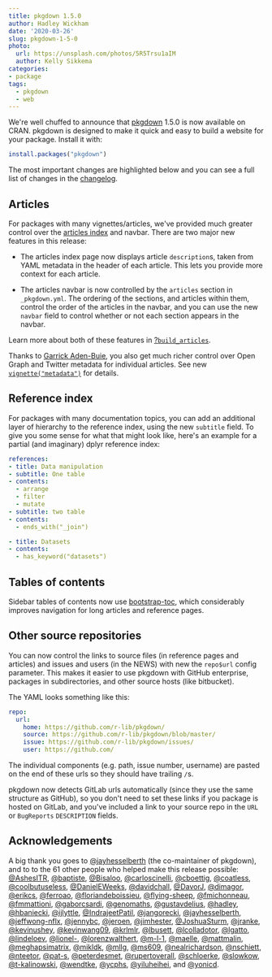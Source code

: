 ```yaml
---
title: pkgdown 1.5.0
author: Hadley Wickham
date: '2020-03-26'
slug: pkgdown-1-5-0
photo:
  url: https://unsplash.com/photos/5R5Trsu1aIM
  author: Kelly Sikkema
categories:
- package
tags:
  - pkgdown
  - web
---
```


We're well chuffed to announce that [pkgdown](https://pkgdown.r-lib.org/) 1.5.0 is now available on CRAN. pkgdown is designed to make it quick and easy to build a website for your package. Install it with:


```r
install.packages("pkgdown")
```

The most important changes are highlighted below and you can see a full list of changes in the [changelog](https://pkgdown.r-lib.org/news/).

## Articles

For packages with many vignettes/articles, we've provided much greater control over the [articles index](https://pkgdown.r-lib.org/articles) and navbar. There are two major new features in this release:
  
* The articles index page now displays article `description`s, taken from 
  YAML metadata in the header of each article. This lets you provide 
  more context for each article.
  
* The articles navbar is now controlled by the `articles` section in
  `_pkgdown.yml`. The ordering of the sections, and articles within
  them, control the order of the articles in the navbar, and you can
  use the new `navbar` field to control whether or not each section
  appears in the navbar.

Learn more about both of these features in [?`build_articles`](https://pkgdown.r-lib.org/reference/build_articles.html#index-and-navbar).

Thanks to [Garrick Aden-Buie](https://github.com/gadenbuie), you also get much richer control over Open Graph and Twitter metadata for individual articles. See new [`vignette("metadata")`](https://pkgdown.r-lib.org/articles/metadata.html) for details.

## Reference index

For packages with many documentation topics, you can add an additional layer of hierarchy to the reference index, using the new `subtitle` field. To give you some sense for what that might look like, here's an example for a partial (and imaginary) dplyr reference index:

```yaml
references:
- title: Data manipulation
- subtitle: One table
- contents:
  - arrange
  - filter
  - mutate
- subtitle: two table
- contents:
  - ends_with("_join")

- title: Datasets
- contents: 
  - has_keyword("datasets")
```

## Tables of contents

Sidebar tables of contents now use [bootstrap-toc](https://afeld.github.io/bootstrap-toc/), which considerably improves navigation for long articles and reference pages.

## Other source repositories

You can now control the links to source files (in reference pages and articles) and issues and users (in the NEWS) with new the `repo$url` config parameter. This makes it easier to use pkgdown with GitHub enterprise, packages in subdirectories, and other source hosts (like bitbucket). 

The YAML looks something like this:
  
```yaml
repo:
  url:
    home: https://github.com/r-lib/pkgdown/
    source: https://github.com/r-lib/pkgdown/blob/master/
    issue: https://github.com/r-lib/pkgdown/issues/
    user: https://github.com/
```

The individual components (e.g. path, issue number, username) are pasted on the end of these urls so they should have trailing `/`s.

pkgdown now detects GitLab urls automatically (since they use the same structure as GitHub), so you don't need to set these links if you package is hosted on GitLab, and you've included a link to your source repo in the `URL` or `BugReports` `DESCRIPTION` fields.

## Acknowledgements

A big thank you goes to [&#x0040;jayhesselberth](https://github.com/jayhesselberth) (the co-maintainer of pkgdown), and to to the 61 other people who helped make this release possible: 
[&#x0040;AshesITR](https://github.com/AshesITR),  [&#x0040;baptiste](https://github.com/baptiste), [&#x0040;Bisaloo](https://github.com/Bisaloo), [&#x0040;carloscinelli](https://github.com/carloscinelli), [&#x0040;cboettig](https://github.com/cboettig), [&#x0040;coatless](https://github.com/coatless), [&#x0040;coolbutuseless](https://github.com/coolbutuseless), [&#x0040;DanielEWeeks](https://github.com/DanielEWeeks), [&#x0040;davidchall](https://github.com/davidchall), [&#x0040;DavorJ](https://github.com/DavorJ), [&#x0040;dimagor](https://github.com/dimagor), [&#x0040;erikcs](https://github.com/erikcs), [&#x0040;ferroao](https://github.com/ferroao), [&#x0040;floriandeboissieu](https://github.com/floriandeboissieu), [&#x0040;flying-sheep](https://github.com/flying-sheep), [&#x0040;fmichonneau](https://github.com/fmichonneau), [&#x0040;fmmattioni](https://github.com/fmmattioni), [&#x0040;gaborcsardi](https://github.com/gaborcsardi), [&#x0040;genomaths](https://github.com/genomaths), [&#x0040;gustavdelius](https://github.com/gustavdelius), [&#x0040;hadley](https://github.com/hadley), [&#x0040;hbaniecki](https://github.com/hbaniecki), [&#x0040;ijlyttle](https://github.com/ijlyttle), [&#x0040;IndrajeetPatil](https://github.com/IndrajeetPatil), [&#x0040;jangorecki](https://github.com/jangorecki), [&#x0040;jayhesselberth](https://github.com/jayhesselberth), [&#x0040;jeffwong-nflx](https://github.com/jeffwong-nflx), [&#x0040;jennybc](https://github.com/jennybc), [&#x0040;jeroen](https://github.com/jeroen), [&#x0040;jimhester](https://github.com/jimhester), [&#x0040;JoshuaSturm](https://github.com/JoshuaSturm), [&#x0040;jranke](https://github.com/jranke), [&#x0040;kevinushey](https://github.com/kevinushey), [&#x0040;kevinwang09](https://github.com/kevinwang09), [&#x0040;krlmlr](https://github.com/krlmlr), [&#x0040;lbusett](https://github.com/lbusett), [&#x0040;lcolladotor](https://github.com/lcolladotor), [&#x0040;lgatto](https://github.com/lgatto), [&#x0040;lindeloev](https://github.com/lindeloev), [&#x0040;lionel-](https://github.com/lionel-), [&#x0040;lorenzwalthert](https://github.com/lorenzwalthert), [&#x0040;m-l-1](https://github.com/m-l-1), [&#x0040;maelle](https://github.com/maelle), [&#x0040;mattmalin](https://github.com/mattmalin), [&#x0040;meghapsimatrix](https://github.com/meghapsimatrix), [&#x0040;mikldk](https://github.com/mikldk), [&#x0040;mllg](https://github.com/mllg), [&#x0040;ms609](https://github.com/ms609), [&#x0040;nealrichardson](https://github.com/nealrichardson), [&#x0040;nschiett](https://github.com/nschiett), [&#x0040;nteetor](https://github.com/nteetor), [&#x0040;pat-s](https://github.com/pat-s), [&#x0040;peterdesmet](https://github.com/peterdesmet), [&#x0040;rupertoverall](https://github.com/rupertoverall), [&#x0040;schloerke](https://github.com/schloerke), [&#x0040;slowkow](https://github.com/slowkow), [&#x0040;t-kalinowski](https://github.com/t-kalinowski), [&#x0040;wendtke](https://github.com/wendtke), [&#x0040;ycphs](https://github.com/ycphs), [&#x0040;yiluheihei](https://github.com/yiluheihei), and [&#x0040;yonicd](https://github.com/yonicd).
